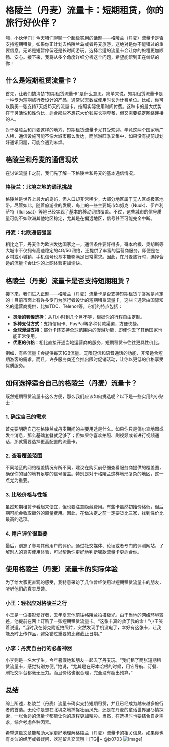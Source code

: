 # 格陵兰（丹麦）流量卡：短期租赁，你的旅行好伙伴？

嗨，小伙伴们！今天咱们聊聊一个超级实用的话题——格陵兰（丹麦）流量卡是否支持短期租赁。如果你正计划去格陵兰岛或者丹麦旅游，这绝对是你不能错过的重要信息。无论是短暂停留还是长时间游玩，选择合适的流量卡会让你的旅程更加顺畅、安心。接下来，我将从多个角度详细分析这个问题，希望能帮到正在纠结的你！

## 什么是短期租赁流量卡？

首先，让我们搞清楚“短期租赁流量卡”是什么意思。简单来说，短期租赁流量卡是一种专为短期旅行者设计的产品，通常以天数或使用时长为计费单位。比如，你可以购买一张支持7天或15天的流量卡，按照实际使用时间付费。这种卡的最大优势在于灵活性和性价比，适合那些不想花大价钱买长期套餐，但又需要稳定网络连接的人。

对于格陵兰和丹麦这样的地方，短期租赁流量卡尤其受欢迎。毕竟这两个国家地广人稀，通信设施可能不像大城市那么发达，而旅游旺季又集中，如果没有提前规划好通讯问题，可能会遇到麻烦。

## 格陵兰和丹麦的通信现状

在讨论流量卡之前，我们先了解一下格陵兰和丹麦的基本通信情况。

### 格陵兰：北境之地的通讯挑战

格陵兰是世界上最大的岛屿，但人口却非常稀少，大部分地区属于无人区或极寒地带。尽管如此，随着旅游业的发展，岛上的一些主要城市如努克（Nuuk）、伊卢利萨特（Ilulissat）等地已经实现了基本的移动网络覆盖。不过，这些城市的信号质量可能不如欧洲其他地区稳定，尤其是在偏远地区，信号甚至可能完全中断。

### 丹麦：北欧通信强国

相比之下，丹麦作为欧洲发达国家之一，通信条件要好得多。哥本哈根、奥胡斯等大城市不仅拥有高速稳定的4G/5G网络，还提供了丰富的运营商服务。即便是在乡村或小城镇，手机信号也基本能够满足日常需求。因此，在丹麦旅行时，选择合适的流量卡会让你的上网体验更加愉快。

## 格陵兰（丹麦）流量卡是否支持短期租赁？

接下来，我们进入正题——格陵兰（丹麦）流量卡是否支持短期租赁？答案是肯定的！目前市面上有许多专门为旅行者设计的短期租赁流量卡，这些卡通常由国际知名的运营商提供，比如TDC、Telenor等。它们的特点包括：

- **灵活的套餐选择**：从几小时到几个月不等，根据你的行程自由定制。
- **多种支付方式**：支持信用卡、PayPal等多种付款渠道，方便快捷。
- **全球漫游支持**：部分卡还支持全球范围内的漫游功能，即使你去了其他国家也能正常使用。
- **优惠的价格**：相比直接开通当地运营商的服务，短期租赁卡往往更具性价比。

例如，有些流量卡会提供每天1GB流量、无限短信和语音通话的功能，非常适合短期游客的需求。而且，许多服务商还会推出限时促销活动，让你以更低的价格享受优质服务。

## 如何选择适合自己的格陵兰（丹麦）流量卡？

既然短期租赁流量卡这么方便，那么我们应该如何挑选呢？以下是一些实用的小贴士：

### 1. 确定自己的需求

首先要明确自己在格陵兰或丹麦期间的主要用途是什么。如果你只是偶尔查地图或发个消息，那么基础套餐就足够了；但如果你喜欢拍照、刷视频或者进行视频通话，那就需要选择更高配置的流量卡。

### 2. 查看覆盖范围

不同地区的网络覆盖情况有所不同，建议在购买前仔细查看服务商提供的覆盖图，确保你的目的地有足够的信号覆盖。特别是对于格陵兰这样地形复杂的地区，这一点尤为重要。

### 3. 比较价格与性能

虽然短期租赁卡看起来便宜，但也要注意隐藏费用。有些卡虽然初始价格低，但后期可能会收取额外的超量费用。因此，在做决定之前一定要货比三家，找到性价比最高的选项。

### 4. 用户评价很重要

最后，别忘了参考其他用户的评价。通过社交媒体、论坛或者专门的评测网站，了解别人的真实使用体验，可以帮助你更好地判断哪款流量卡更适合你。

## 使用格陵兰（丹麦）流量卡的实际体验

为了给大家更直观的感受，我特意采访了几位曾经使用过短期租赁流量卡的朋友，听听他们的真实反馈。

### 小王：轻松应对格陵兰之行

小王是一位摄影爱好者，去年夏天他前往格陵兰拍摄极光。由于当地的网络环境较差，他提前在网上订购了一张短期租赁流量卡。“这张卡真的救了我的命！”小王笑着说道，“当时我在努克附近拍照片，突然发现手机没电了，幸好有这张卡，让我能及时上传作品，避免错过重要的比赛截止日期。”

### 小李：丹麦自由行的必备神器

小李则是一名大学生，今年暑假她和朋友一起去了丹麦玩。“我们租了两张短期租赁流量卡，感觉特别方便。”她说，“尤其是在哥本哈根的时候，用它导航、订餐、刷社交平台都毫无压力。而且价格也很合理，完全没有超出预算。”

## 总结

综上所述，格陵兰（丹麦）流量卡确实支持短期租赁，并且已经成为越来越多旅行者的首选。无论你是想在北境之地捕捉壮丽风光，还是在丹麦的童话世界里尽情探索，一张合适的流量卡都能让你的旅程更加精彩。当然，在选择时也要结合自身需求，综合考虑各种因素。

希望这篇文章能帮助大家更好地理解格陵兰（丹麦）流量卡的相关信息。如果你也有类似的经历或者疑问，欢迎留言交流哦！[TG💪+ @jx0703 ![Image](https://github.com/user-attachments/assets/dbca1d08-cadb-493c-b0ec-ad6f7a83f270)]